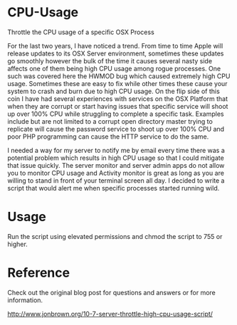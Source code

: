 CPU-Usage
=========

Throttle the CPU usage of a specific OSX Process

For the last two years, I have noticed a trend. From time to time Apple will release updates to its OSX Server environment, sometimes these updates go smoothly however the bulk of the time it causes several nasty side affects one of them being high CPU usage among rogue processes. One such was covered here the HWMOD bug which caused extremely high CPU usage. Sometimes these are easy to fix while other times these cause your system to crash and burn due to high CPU usage. On the flip side of this coin I have had several experiences with services on the OSX Platform that when they are corrupt or start having issues that specific service will shoot up over 100% CPU while struggling to complete a specific task. Examples include but are not limited to a corrupt open directory master trying to replicate will cause the password service to shoot up over 100% CPU and poor PHP programming can cause the HTTP service to do the same.

I needed a way for my server to notify me by email every time there was a potential problem which results in high CPU usage so that I could mitigate that issue quickly. The server monitor and server admin apps do not allow you to monitor CPU usage and Activity monitor is great as long as you are willing to stand in front of your terminal screen all day. I decided to write a script that would alert me when specific processes started running wild.

Usage
=========
Run the script using elevated permissions and chmod the script to 755 or higher.

Reference
=========
Check out the original blog post for questions and answers or for more information.

http://www.jonbrown.org/10-7-server-throttle-high-cpu-usage-script/
